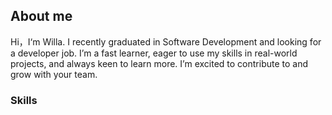 ## About me

Hi，I‘m Willa.
I recently graduated in Software Development and looking for a developer job. I’m a fast learner, eager to use my skills in real-world projects, and always keen to learn more. I’m excited to contribute to and grow with your team.

### Skills
